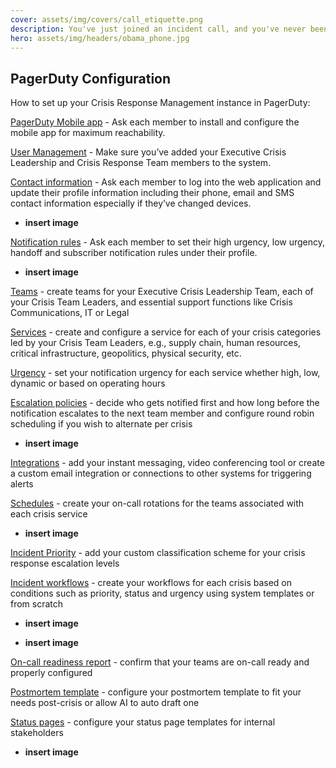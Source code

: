 ```yaml
---
cover: assets/img/covers/call_etiquette.png
description: You've just joined an incident call, and you've never been on one before. You have no idea what's going on, or what you're supposed to be doing. This page will help you through your first time on an incident call, and will provide a reference for future calls you may be a part of.
hero: assets/img/headers/obama_phone.jpg
---
```


## PagerDuty Configuration
How to set up your Crisis Response Management instance in PagerDuty:

[PagerDuty Mobile app](https://support.pagerduty.com/docs/mobile-app) - Ask each member to install and configure the mobile app for maximum reachability.

[User Management](https://support.pagerduty.com/docs/users#add-users) - Make sure you’ve added your Executive Crisis Leadership and Crisis Response Team members to the system.

[Contact information](https://support.pagerduty.com/docs/user-profile) - Ask each member to log into the web application and update their profile information including their phone, email and SMS contact information especially if they’ve changed devices.

- **insert image**

[Notification rules](https://support.pagerduty.com/docs/user-profile#notification-rules) - Ask each member to set their high urgency, low urgency, handoff and subscriber notification rules under their profile.

- **insert image**

[Teams](https://support.pagerduty.com/docs/teams) - create teams for your Executive Crisis Leadership Team, each of your Crisis Team Leaders, and essential support functions like Crisis Communications, IT or Legal

[Services](https://support.pagerduty.com/docs/services-and-integrations#create-a-service) - create and configure a service for each of your crisis categories led by your Crisis Team Leaders, e.g., supply chain, human resources, critical infrastructure, geopolitics, physical security, etc.

[Urgency](https://support.pagerduty.com/docs/service-settings#notification-urgency) - set your notification urgency for each service whether high, low, dynamic or based on operating hours

[Escalation policies](https://support.pagerduty.com/docs/escalation-policies#create-an-escalation-policy) - decide who gets notified first and how long before the notification escalates to the next team member and configure round robin scheduling if you wish to alternate per crisis

- **insert image**

[Integrations](https://support.pagerduty.com/docs/services-and-integrations#add-integrations-to-an-existing-service) - add your instant messaging, video conferencing tool or create a custom email integration or connections to other systems for triggering alerts

[Schedules](https://support.pagerduty.com/docs/schedule-basics#create-a-schedule) - create your on-call rotations for the teams associated with each crisis service

- **insert image**

[Incident Priority](https://support.pagerduty.com/docs/incident-priority) - add your custom classification scheme for your crisis response escalation levels

[Incident workflows](https://support.pagerduty.com/docs/incident-workflows) - create your workflows for each crisis based on conditions such as priority, status and urgency using system templates or from scratch

- **insert image**

- **insert image**

[On-call readiness report](https://support.pagerduty.com/docs/on-call-readiness-reports) - confirm that your teams are on-call ready and properly configured

[Postmortem template](https://support.pagerduty.com/docs/postmortems#customize-the-postmortem-template) - configure your postmortem template to fit your needs post-crisis or allow AI to auto draft one

[Status pages](https://support.pagerduty.com/docs/status-pages) - configure your status page templates for internal stakeholders

- **insert image**

